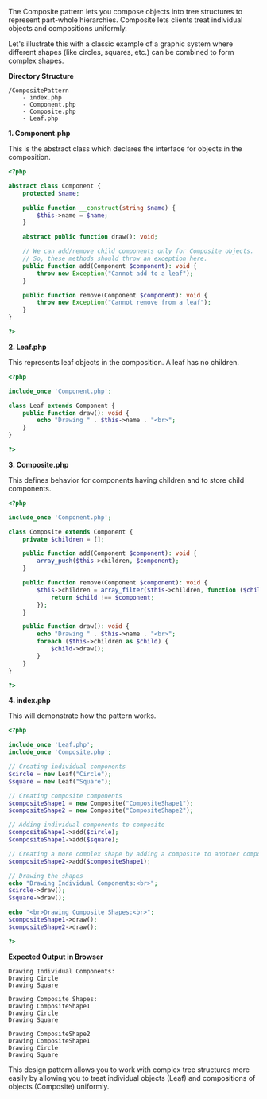 The Composite pattern lets you compose objects into tree structures to represent part-whole hierarchies. Composite lets clients treat individual objects and compositions uniformly.

Let's illustrate this with a classic example of a graphic system where different shapes (like circles, squares, etc.) can be combined to form complex shapes.

**Directory Structure**
```
/CompositePattern
    - index.php
    - Component.php
    - Composite.php
    - Leaf.php
```

**1. Component.php**

This is the abstract class which declares the interface for objects in the composition.

```php
<?php

abstract class Component {
    protected $name;

    public function __construct(string $name) {
        $this->name = $name;
    }

    abstract public function draw(): void;

    // We can add/remove child components only for Composite objects. 
    // So, these methods should throw an exception here.
    public function add(Component $component): void {
        throw new Exception("Cannot add to a leaf");
    }

    public function remove(Component $component): void {
        throw new Exception("Cannot remove from a leaf");
    }
}

?>
```

**2. Leaf.php**

This represents leaf objects in the composition. A leaf has no children.

```php
<?php

include_once 'Component.php';

class Leaf extends Component {
    public function draw(): void {
        echo "Drawing " . $this->name . "<br>";
    }
}

?>
```

**3. Composite.php**

This defines behavior for components having children and to store child components.

```php
<?php

include_once 'Component.php';

class Composite extends Component {
    private $children = [];

    public function add(Component $component): void {
        array_push($this->children, $component);
    }

    public function remove(Component $component): void {
        $this->children = array_filter($this->children, function ($child) use ($component) {
            return $child !== $component;
        });
    }

    public function draw(): void {
        echo "Drawing " . $this->name . "<br>";
        foreach ($this->children as $child) {
            $child->draw();
        }
    }
}

?>
```

**4. index.php**

This will demonstrate how the pattern works.

```php
<?php

include_once 'Leaf.php';
include_once 'Composite.php';

// Creating individual components
$circle = new Leaf("Circle");
$square = new Leaf("Square");

// Creating composite components
$compositeShape1 = new Composite("CompositeShape1");
$compositeShape2 = new Composite("CompositeShape2");

// Adding individual components to composite
$compositeShape1->add($circle);
$compositeShape1->add($square);

// Creating a more complex shape by adding a composite to another composite
$compositeShape2->add($compositeShape1);

// Drawing the shapes
echo "Drawing Individual Components:<br>";
$circle->draw();
$square->draw();

echo "<br>Drawing Composite Shapes:<br>";
$compositeShape1->draw();
$compositeShape2->draw();

?>
```

**Expected Output in Browser**

```
Drawing Individual Components:
Drawing Circle
Drawing Square

Drawing Composite Shapes:
Drawing CompositeShape1
Drawing Circle
Drawing Square

Drawing CompositeShape2
Drawing CompositeShape1
Drawing Circle
Drawing Square
```

This design pattern allows you to work with complex tree structures more easily by allowing you to treat individual objects (Leaf) and compositions of objects (Composite) uniformly.

